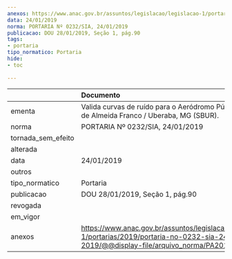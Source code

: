 ```yaml
---
anexos: https://www.anac.gov.br/assuntos/legislacao/legislacao-1/portarias/2019/portaria-no-0232-sia-24-01-2019/@@display-file/arquivo_norma/PA2019-0232.pdf
data: 24/01/2019
norma: PORTARIA Nº 0232/SIA, 24/01/2019
publicacao: DOU 28/01/2019, Seção 1, pág.90
tags:
- portaria
tipo_normatico: Portaria
hide: 
- toc 
 
---
```


|                    | Documento                                                                                                                                            |
|:-------------------|:-----------------------------------------------------------------------------------------------------------------------------------------------------|
| ementa             | Valida curvas de ruído para o Aeródromo Público Mario de Almeida Franco / Uberaba, MG (SBUR).                                                        |
| norma              | PORTARIA Nº 0232/SIA, 24/01/2019                                                                                                                     |
| tornada_sem_efeito |                                                                                                                                                      |
| alterada           |                                                                                                                                                      |
| data               | 24/01/2019                                                                                                                                           |
| outros             |                                                                                                                                                      |
| tipo_normatico     | Portaria                                                                                                                                             |
| publicacao         | DOU 28/01/2019, Seção 1, pág.90                                                                                                                      |
| revogada           |                                                                                                                                                      |
| em_vigor           |                                                                                                                                                      |
| anexos             | https://www.anac.gov.br/assuntos/legislacao/legislacao-1/portarias/2019/portaria-no-0232-sia-24-01-2019/@@display-file/arquivo_norma/PA2019-0232.pdf |